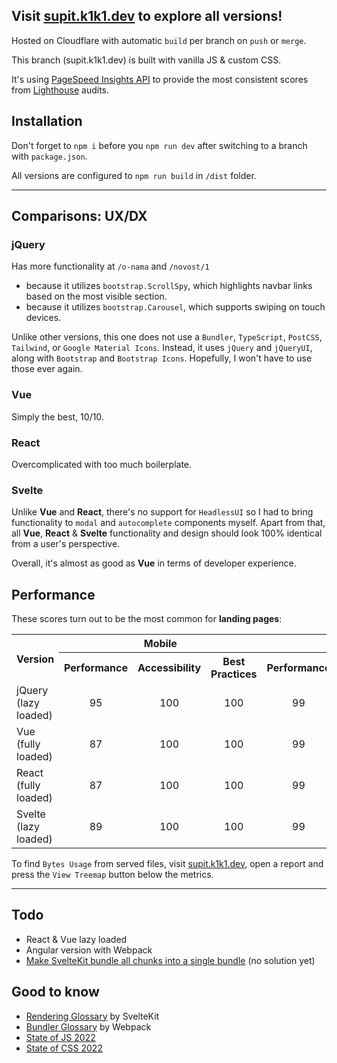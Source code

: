 ## Visit [supit.k1k1.dev](https://supit.k1k1.dev/) to explore all versions!

Hosted on Cloudflare with automatic `build` per branch on `push` or `merge`.

This branch (supit.k1k1.dev) is built with vanilla JS & custom CSS.

It's using [PageSpeed Insights API](https://developers.google.com/speed/docs/insights/v5/about) to provide the most consistent scores from [Lighthouse](https://developer.chrome.com/docs/lighthouse/) audits.

## Installation

Don't forget to `npm i` before you `npm run dev` after switching to a branch with `package.json`.

All versions are configured to `npm run build` in `/dist` folder.

---

## Comparisons: UX/DX

### jQuery

Has more functionality at `/o-nama` and `/novost/1`

- because it utilizes `bootstrap.ScrollSpy`, which highlights navbar links based on the most visible section.
- because it utilizes `bootstrap.Carousel`, which supports swiping on touch devices.

Unlike other versions, this one does not use a `Bundler`, `TypeScript`, `PostCSS`, `Tailwind`, or `Google Material Icons`.
Instead, it uses `jQuery` and `jQueryUI`, along with `Bootstrap` and `Bootstrap Icons`. 
Hopefully, I won't have to use those ever again.

### Vue

Simply the best, 10/10.

### React

Overcomplicated with too much boilerplate.

### Svelte

Unlike **Vue** and **React**, there's no support for `HeadlessUI`
so I had to bring functionality to `modal` and `autocomplete` components myself.
Apart from that, all **Vue**, **React** & **Svelte** functionality and design should look 100% identical from a user's perspective.

Overall, it's almost as good as **Vue** in terms of developer experience.

## Performance

These scores turn out to be the most common for **landing pages**:

<table>
  <tr>
    <th rowspan=2>Version</th>
    <th colspan=3>Mobile</th>
    <th colspan=3>Desktop</th>
    <th rowspan=2>Resource Bytes</th>
    <th rowspan=2>Files/Chunks</th>
  </tr>
  <tr>
    <th>Performance</th>
    <th>Accessibility</th>
    <th>Best Practices</th>
    <th>Performance</th>
    <th>Accessibility</th>
    <th>Best Practices</th>
  </tr>
  <tr>
    <td>jQuery (lazy loaded)</td>
    <td style="text-align: center">95</td>
    <td style="text-align: center">100</td>
    <td style="text-align: center">100</td>
    <td style="text-align: center">99</td>
    <td style="text-align: center">100</td>
    <td style="text-align: center">100</td>
    <td style="text-align: center">169 KiB</td>
    <td style="text-align: center">5 files</td>
  </tr>
  <tr>
    <td>Vue (fully loaded)</td>
    <td style="text-align: center">87</td>
    <td style="text-align: center">100</td>
    <td style="text-align: center">100</td>
    <td style="text-align: center">99</td>
    <td style="text-align: center">100</td>
    <td style="text-align: center">100</td>
    <td style="text-align: center">243 KiB</td>
    <td style="text-align: center">1 chunk</td>
  </tr>
  <tr>
    <td>React (fully loaded)</td>
    <td style="text-align: center">87</td>
    <td style="text-align: center">100</td>
    <td style="text-align: center">100</td>
    <td style="text-align: center">99</td>
    <td style="text-align: center">100</td>
    <td style="text-align: center">100</td>
    <td style="text-align: center">310 KiB</td>
    <td style="text-align: center">1 chunk</td>
  </tr>
  <tr>
    <td>Svelte (lazy loaded)</td>
    <td style="text-align: center">89</td>
    <td style="text-align: center">100</td>
    <td style="text-align: center">100</td>
    <td style="text-align: center">99</td>
    <td style="text-align: center">100</td>
    <td style="text-align: center">100</td>
    <td style="text-align: center">72 KiB</td>
    <td style="text-align: center">15 chunks</td>
  </tr>
</table>

To find `Bytes Usage` from served files, visit [supit.k1k1.dev](https://supit.k1k1.dev), open a report and press the `View Treemap` button below the metrics.

---

## Todo

- React & Vue lazy loaded
- Angular version with Webpack
- [Make SvelteKit bundle all chunks into a single bundle](https://www.reddit.com/r/sveltejs/comments/rqo5o2/make_sveltekit_bundle_all_ts_files_into_a_single/) (no solution yet)

## Good to know

- [Rendering Glossary](https://kit.svelte.dev/docs/glossary) by SvelteKit
- [Bundler Glossary](https://webpack.js.org/glossary/) by Webpack
- [State of JS 2022](https://2022.stateofjs.com/)
- [State of CSS 2022](https://2022.stateofcss.com/)
